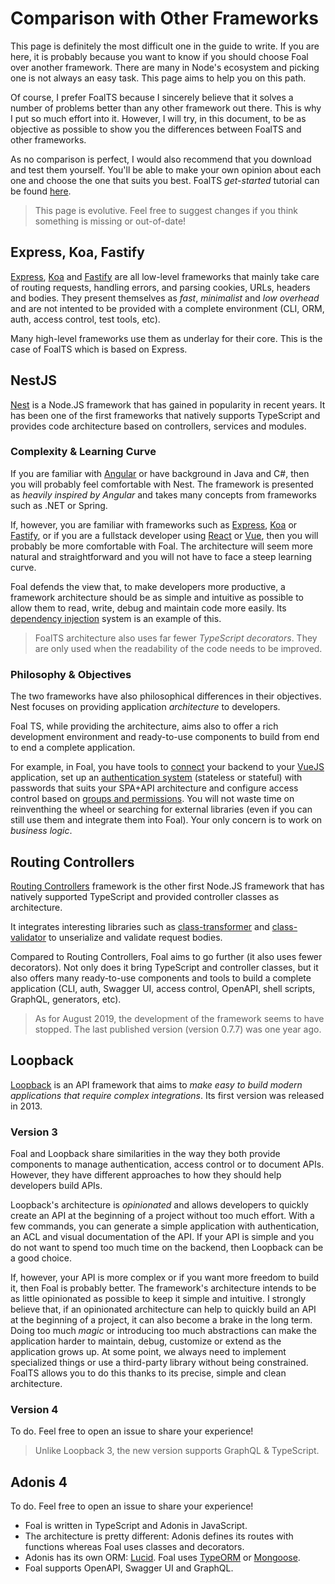 # Comparison with Other Frameworks

This page is definitely the most difficult one in the guide to write. If you are here, it is probably because you want to know if you should choose Foal over another framework. There are many in Node's ecosystem and picking one is not always an easy task. This page aims to help you on this path.

Of course, I prefer FoalTS because I sincerely believe that it solves a number of problems better than any other framework out there. This is why I put so much effort into it. However, I will try, in this document, to be as objective as possible to show you the differences between FoalTS and other frameworks.

As no comparison is perfect, I would also recommend that you download and test them yourself. You'll be able to make your own opinion about each one and choose the one that suits you best. FoalTS *get-started* tutorial can be found [here](./tutorials/simple-todo-list/1-installation.md).

> This page is evolutive. Feel free to suggest changes if you think something is missing or out-of-date!

## Express, Koa, Fastify

[Express](https://expressjs.com/), [Koa](https://koajs.com/) and [Fastify](https://www.fastify.io/) are all low-level frameworks that mainly take care of routing requests, handling errors, and parsing cookies, URLs, headers and bodies. They present themselves as *fast*, *minimalist* and *low overhead* and are not intented to be provided with a complete environment (CLI, ORM, auth, access control, test tools, etc).

Many high-level frameworks use them as underlay for their core. This is the case of FoalTS which is based on Express.

## NestJS

[Nest](https://docs.nestjs.com/) is a Node.JS framework that has gained in popularity in recent years. It has been one of the first frameworks that natively supports TypeScript and provides code architecture based on controllers, services and modules.

### Complexity & Learning Curve

If you are familiar with [Angular](https://angular.io/) or have background in Java and C#, then you will probably feel comfortable with Nest. The framework is presented as *heavily inspired by Angular* and takes many concepts from frameworks such as .NET or Spring. 

If, however, you are familiar with frameworks such as [Express](https://expressjs.com/), [Koa](https://koajs.com/) or [Fastify](https://www.fastify.io/), or if you are a fullstack developer using [React](https://reactjs.org/) or [Vue](http://vuejs.org/), then you will probably be more comfortable with Foal. The architecture will seem more natural and straightforward and you will not have to face a steep learning curve. 

Foal defends the view that, to make developers more productive, a framework architecture should be as simple and intuitive as possible to allow them to read, write, debug and maintain code more easily. Its [dependency injection](./architecture/services-and-dependency-injection.md) system is an example of this.

> FoalTS architecture also uses far fewer *TypeScript decorators*. They are only used when the readability of the code needs to be improved.

### Philosophy & Objectives

The two frameworks have also philosophical differences in their objectives. Nest focuses on providing application *architecture* to developers.

Foal TS, while providing the architecture, aims also to offer a rich development environment and ready-to-use components to build from end to end a complete application.

For example, in Foal, you have tools to [connect](./frontend-integration/angular-react-vue.md) your backend to your [VueJS](http://vuejs.org/) application, set up an [authentication system](./authentication-and-access-control/quick-start.md) (stateless or stateful) with passwords that suits your SPA+API architecture and configure access control based on [groups and permissions](./authentication-and-access-control/groups-and-permissions.md). You will not waste time on reinventhing the wheel or searching for external libraries (even if you can still use them and integrate them into Foal). Your only concern is to work on *business logic*.

## Routing Controllers

[Routing Controllers](https://www.npmjs.com/package/routing-controllers) framework is the other first Node.JS framework that has natively supported TypeScript and provided controller classes as architecture.

It integrates interesting libraries such as [class-transformer](https://github.com/typestack/class-transformer) and [class-validator](https://github.com/typestack/class-validator) to unserialize and validate request bodies.

Compared to Routing Controllers, Foal aims to go further (it also uses fewer decorators). Not only does it bring TypeScript and controller classes, but it also offers many ready-to-use components and tools to build a complete application (CLI, auth, Swagger UI, access control, OpenAPI, shell scripts, GraphQL, generators, etc).

> As for August 2019, the development of the framework seems to have stopped. The last published version (version 0.7.7) was one year ago.

## Loopback

[Loopback](https://loopback.io/) is an API framework that aims to *make easy to build modern applications that require complex integrations*. Its first version was released in 2013.

### Version 3

Foal and Loopback share similarities in the way they both provide components to manage authentication, access control or to document APIs. However, they have different approaches to how they should help developers build APIs.

Loopback's architecture is *opinionated* and allows developers to quickly create an API at the beginning of a project without too much effort. With a few commands, you can generate a simple application with authentication, an ACL and visual documentation of the API. If your API is simple and you do not want to spend too much time on the backend, then Loopback can be a good choice.

If, however, your API is more complex or if you want more freedom to build it, then Foal is probably better. The framework's architecture intends to be as little opinionated as possible to keep it simple and intuitive. I strongly believe that, if an opinionated architecture can help to quickly build an API at the beginning of a project, it can also become a brake in the long term. Doing too much *magic* or introducing too much abstractions can make the application harder to maintain, debug, customize or extend as the application grows up. At some point, we always need to implement specialized things or use a third-party library without being constrained. FoalTS allows you to do this thanks to its precise, simple and clean architecture.

### Version 4

To do. Feel free to open an issue to share your experience!

> Unlike Loopback 3, the new version supports GraphQL & TypeScript.

## Adonis 4

To do. Feel free to open an issue to share your experience!

- Foal is written in TypeScript and Adonis in JavaScript.
- The architecture is pretty different: Adonis defines its routes with functions whereas Foal uses classes and decorators.
- Adonis has its own ORM: [Lucid](https://adonisjs.com/docs/4.0/lucid). Foal uses [TypeORM](http://typeorm.io) or [Mongoose](https://mongoosejs.com/).
- Foal supports OpenAPI, Swagger UI and GraphQL.
